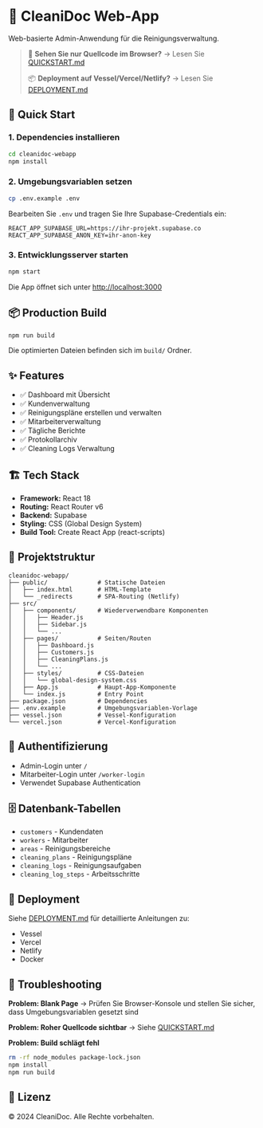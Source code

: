 # 🧹 CleaniDoc Web-App

Web-basierte Admin-Anwendung für die Reinigungsverwaltung.

> 🚨 **Sehen Sie nur Quellcode im Browser?** → Lesen Sie [QUICKSTART.md](./QUICKSTART.md)
>
> 📦 **Deployment auf Vessel/Vercel/Netlify?** → Lesen Sie [DEPLOYMENT.md](./DEPLOYMENT.md)

## 🚀 Quick Start

### 1. Dependencies installieren

```bash
cd cleanidoc-webapp
npm install
```

### 2. Umgebungsvariablen setzen

```bash
cp .env.example .env
```

Bearbeiten Sie `.env` und tragen Sie Ihre Supabase-Credentials ein:

```env
REACT_APP_SUPABASE_URL=https://ihr-projekt.supabase.co
REACT_APP_SUPABASE_ANON_KEY=ihr-anon-key
```

### 3. Entwicklungsserver starten

```bash
npm start
```

Die App öffnet sich unter [http://localhost:3000](http://localhost:3000)

## 📦 Production Build

```bash
npm run build
```

Die optimierten Dateien befinden sich im `build/` Ordner.

## ✨ Features

- ✅ Dashboard mit Übersicht
- ✅ Kundenverwaltung
- ✅ Reinigungspläne erstellen und verwalten
- ✅ Mitarbeiterverwaltung
- ✅ Tägliche Berichte
- ✅ Protokollarchiv
- ✅ Cleaning Logs Verwaltung

## 🏗️ Tech Stack

- **Framework:** React 18
- **Routing:** React Router v6
- **Backend:** Supabase
- **Styling:** CSS (Global Design System)
- **Build Tool:** Create React App (react-scripts)

## 📁 Projektstruktur

```
cleanidoc-webapp/
├── public/              # Statische Dateien
│   ├── index.html       # HTML-Template
│   └── _redirects       # SPA-Routing (Netlify)
├── src/
│   ├── components/      # Wiederverwendbare Komponenten
│   │   ├── Header.js
│   │   ├── Sidebar.js
│   │   └── ...
│   ├── pages/           # Seiten/Routen
│   │   ├── Dashboard.js
│   │   ├── Customers.js
│   │   ├── CleaningPlans.js
│   │   └── ...
│   ├── styles/          # CSS-Dateien
│   │   └── global-design-system.css
│   ├── App.js           # Haupt-App-Komponente
│   └── index.js         # Entry Point
├── package.json         # Dependencies
├── .env.example         # Umgebungsvariablen-Vorlage
├── vessel.json          # Vessel-Konfiguration
└── vercel.json          # Vercel-Konfiguration
```

## 🔐 Authentifizierung

- Admin-Login unter `/`
- Mitarbeiter-Login unter `/worker-login`
- Verwendet Supabase Authentication

## 🗄️ Datenbank-Tabellen

- `customers` - Kundendaten
- `workers` - Mitarbeiter
- `areas` - Reinigungsbereiche
- `cleaning_plans` - Reinigungspläne
- `cleaning_logs` - Reinigungsaufgaben
- `cleaning_log_steps` - Arbeitsschritte

## 🚀 Deployment

Siehe [DEPLOYMENT.md](./DEPLOYMENT.md) für detaillierte Anleitungen zu:
- Vessel
- Vercel
- Netlify
- Docker

## 🐛 Troubleshooting

**Problem: Blank Page**
→ Prüfen Sie Browser-Konsole und stellen Sie sicher, dass Umgebungsvariablen gesetzt sind

**Problem: Roher Quellcode sichtbar**
→ Siehe [QUICKSTART.md](./QUICKSTART.md)

**Problem: Build schlägt fehl**
```bash
rm -rf node_modules package-lock.json
npm install
npm run build
```

## 📄 Lizenz

© 2024 CleaniDoc. Alle Rechte vorbehalten.
